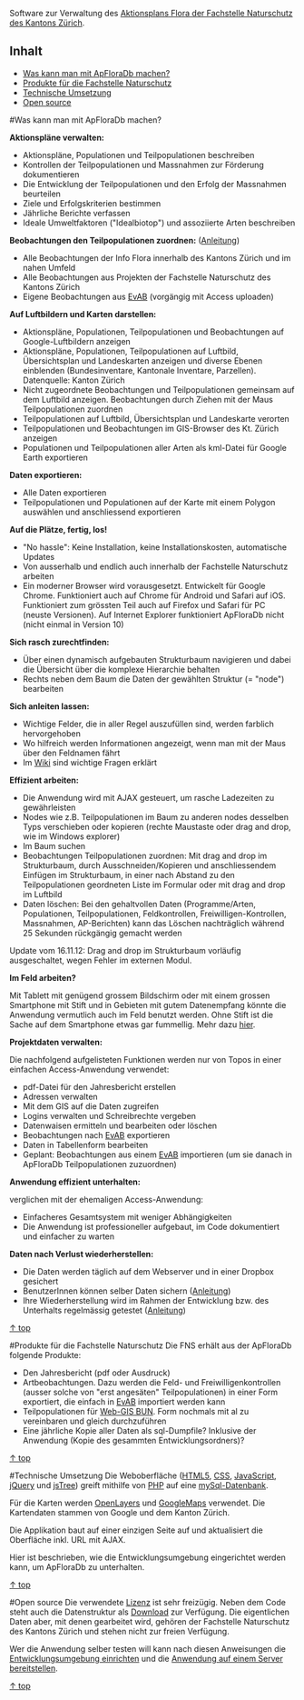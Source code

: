 Software zur Verwaltung des [Aktionsplans Flora der Fachstelle Naturschutz des Kantons Zürich](http://www.aln.zh.ch/internet/baudirektion/aln/de/naturschutz/artenfoerderung/ap_fl.html).

<a name="top"></a>
## Inhalt ##
* <a href="#machen">Was kann man mit ApFloraDb machen?</a>
* <a href="#fns">Produkte für die Fachstelle Naturschutz</a>
* <a href="#Technik">Technische Umsetzung</a>
* <a href="#OpenSource">Open source</a>


<a name="machen"></a>
#Was kann man mit ApFloraDb machen?

**Aktionspläne verwalten:**

- Aktionspläne, Populationen und Teilpopulationen beschreiben
- Kontrollen der Teilpopulationen und Massnahmen zur Förderung dokumentieren
- Die Entwicklung der Teilpopulationen und den Erfolg der Massnahmen beurteilen
- Ziele und Erfolgskriterien bestimmen
- Jährliche Berichte verfassen
- Ideale Umweltfaktoren ("Idealbiotop") und assoziierte Arten beschreiben

**Beobachtungen den Teilpopulationen zuordnen:** ([Anleitung](https://github.com/barbalex/apflora/wiki/2-Beobachtungen-einer-Teilpopulation-zuordnen))

- Alle Beobachtungen der Info Flora innerhalb des Kantons Zürich und im nahen Umfeld
- Alle Beobachtungen aus Projekten der Fachstelle Naturschutz des Kantons Zürich
- Eigene Beobachtungen aus [EvAB](http://www.aln.zh.ch/internet/baudirektion/aln/de/naturschutz/naturschutzdaten/tools/evab.html#a-content) (vorgängig mit Access uploaden)


**Auf Luftbildern und Karten darstellen:**

- Aktionspläne, Populationen, Teilpopulationen und Beobachtungen auf Google-Luftbildern anzeigen
- Aktionspläne, Populationen, Teilpopulationen auf Luftbild, Übersichtsplan und Landeskarten anzeigen und diverse Ebenen einblenden (Bundesinventare, Kantonale Inventare, Parzellen). Datenquelle: Kanton Zürich
- Nicht zugeordnete Beobachtungen und Teilpopulationen gemeinsam auf dem Luftbild anzeigen. Beobachtungen durch Ziehen mit der Maus Teilpopulationen zuordnen
- Teilpopulationen auf Luftbild, Übersichtsplan und Landeskarte verorten
- Teilpopulationen und Beobachtungen im GIS-Browser des Kt. Zürich anzeigen
- Populationen und Teilpopulationen aller Arten als kml-Datei für Google Earth exportieren


**Daten exportieren:**

- Alle Daten exportieren
- Teilpopulationen und Populationen auf der Karte mit einem Polygon auswählen und anschliessend exportieren

**Auf die Plätze, fertig, los!**

- "No hassle": Keine Installation, keine Installationskosten, automatische Updates
- Von ausserhalb und endlich auch innerhalb der Fachstelle Naturschutz arbeiten
- Ein moderner Browser wird vorausgesetzt. Entwickelt für Google Chrome. Funktioniert auch auf Chrome für Android und Safari auf iOS. Funktioniert zum grössten Teil auch auf Firefox und Safari für PC (neuste Versionen). Auf Internet Explorer funktioniert ApFloraDb nicht (nicht einmal in Version 10)

**Sich rasch zurechtfinden:**

- Über einen dynamisch aufgebauten Strukturbaum navigieren und dabei die Übersicht über die komplexe Hierarchie behalten
- Rechts neben dem Baum die Daten der gewählten Struktur (= "node") bearbeiten

**Sich anleiten lassen:**

- Wichtige Felder, die in aller Regel auszufüllen sind, werden farblich hervorgehoben
- Wo hilfreich werden Informationen angezeigt, wenn man mit der Maus über den Feldnamen fährt
- Im [Wiki](https://github.com/barbalex/apflora/wiki/_pages) sind wichtige Fragen erklärt

**Effizient arbeiten:**

- Die Anwendung wird mit AJAX gesteuert, um rasche Ladezeiten zu gewährleisten
- Nodes wie z.B. Teilpopulationen im Baum zu anderen nodes desselben Typs verschieben oder kopieren (rechte Maustaste oder drag and drop, wie im Windows explorer)
- Im Baum suchen
- Beobachtungen Teilpopulationen zuordnen: Mit drag and drop im Strukturbaum, durch Ausschneiden/Kopieren und anschliessendem Einfügen im Strukturbaum, in einer nach Abstand zu den Teilpopulationen geordneten Liste im Formular oder mit drag and drop im Luftbild
- Daten löschen: Bei den gehaltvollen Daten (Programme/Arten, Populationen, Teilpopulationen, Feldkontrollen, Freiwilligen-Kontrollen, Massnahmen, AP-Berichten) kann das Löschen nachträglich während 25 Sekunden rückgängig gemacht werden

Update vom 16.11.12: Drag and drop im Strukturbaum vorläufig ausgeschaltet, wegen Fehler im externen Modul.

**Im Feld arbeiten?**

Mit Tablett mit genügend grossem Bildschirm oder mit einem grossen Smartphone mit Stift und in Gebieten mit gutem Datenempfang könnte die Anwendung vermutlich auch im Feld benutzt werden. Ohne Stift ist die Sache auf dem Smartphone etwas gar fummellig. Mehr dazu [hier](https://github.com/barbalex/apflora/wiki/3-Daten-direkt-im-Feld-erfassen).

**Projektdaten verwalten:**

Die nachfolgend aufgelisteten Funktionen werden nur von Topos in einer einfachen Access-Anwendung verwendet:

- pdf-Datei für den Jahresbericht erstellen
- Adressen verwalten
- Mit dem GIS auf die Daten zugreifen
- Logins verwalten und Schreibrechte vergeben
- Datenwaisen ermitteln und bearbeiten oder löschen
- Beobachtungen nach [EvAB](http://www.aln.zh.ch/internet/baudirektion/aln/de/naturschutz/naturschutzdaten/tools/evab.html#a-content) exportieren
- Daten in Tabellenform bearbeiten
- Geplant: Beobachtungen aus einem [EvAB](http://www.aln.zh.ch/internet/baudirektion/aln/de/naturschutz/naturschutzdaten/tools/evab.html#a-content) importieren (um sie danach in ApFloraDb Teilpopulationen zuzuordnen)

**Anwendung effizient unterhalten:**

verglichen mit der ehemaligen Access-Anwendung:

- Einfacheres Gesamtsystem mit weniger Abhängigkeiten
- Die Anwendung ist professioneller aufgebaut, im Code dokumentiert und einfacher zu warten 

**Daten nach Verlust wiederherstellen:**

- Die Daten werden täglich auf dem Webserver und in einer Dropbox gesichert
- BenutzerInnen können selber Daten sichern ([Anleitung](https://github.com/barbalex/apflora/wiki/6-Selber-Daten-sichern))
- Ihre Wiederherstellung wird im Rahmen der Entwicklung bzw. des Unterhalts regelmässig getestet ([Anleitung](https://github.com/barbalex/apflora/wiki/7-Daten-wiederherstellen))

<a href="#top">&#8593; top</a>


<a name="fns"></a>
#Produkte für die Fachstelle Naturschutz
Die FNS erhält aus der ApFloraDb folgende Produkte:

- Den Jahresbericht (pdf oder Ausdruck)
- Artbeobachtungen. Dazu werden die Feld- und Freiwilligenkontrollen (ausser solche von "erst angesäten" Teilpopulationen) in einer Form exportiert, die einfach in [EvAB](http://www.aln.zh.ch/internet/baudirektion/aln/de/naturschutz/naturschutzdaten/tools/evab.html#a-content) importiert werden kann
- Teilpopulationen für [Web-GIS BUN](http://www.aln.zh.ch/internet/baudirektion/aln/de/naturschutz/naturschutzdaten/web_gis.html). Form nochmals mit al zu vereinbaren und gleich durchzuführen
- Eine jährliche Kopie aller Daten als sql-Dumpfile? Inklusive der Anwendung (Kopie des gesammten Entwicklungsordners)?

<a href="#top">&#8593; top</a>


<a name="Technik"></a>
#Technische Umsetzung
Die Weboberfläche ([HTML5](http://de.wikipedia.org/wiki/HTML5), [CSS](http://de.wikipedia.org/wiki/Cascading_Style_Sheets), [JavaScript](http://de.wikipedia.org/wiki/JavaScript), [jQuery](http://jquery.com/) und [jsTree](http://www.jstree.com/)) greift mithilfe von [PHP](http://de.wikipedia.org/wiki/PHP) auf eine [mySql-Datenbank](http://de.wikipedia.org/wiki/MySQL).

Für die Karten werden [OpenLayers](http://openlayers.org/) und [GoogleMaps](https://developers.google.com/maps/documentation/javascript/reference) verwendet. Die Kartendaten stammen von Google und dem Kanton Zürich.

Die Applikation baut auf einer einzigen Seite auf und aktualisiert die Oberfläche inkl. URL mit AJAX.

Hier ist beschrieben, wie die Entwicklungsumgebung eingerichtet werden kann, um ApFloraDb zu unterhalten.

<a href="#top">&#8593; top</a>


<a name="OpenSource"></a>
#Open source
Die verwendete [Lizenz](https://github.com/barbalex/apflora/blob/master/License.md) ist sehr freizügig. Neben dem Code steht auch die Datenstruktur als [Download](https://github.com/barbalex/apflora/downloads) zur Verfügung. Die eigentlichen Daten aber, mit denen gearbeitet wird, gehören der Fachstelle Naturschutz des Kantons Zürich und stehen nicht zur freien Verfügung.

Wer die Anwendung selber testen will kann nach diesen Anweisungen die [Entwicklungsumgebung einrichten](https://github.com/barbalex/apflora/wiki/Entwicklungsumgebung-einrichten) und die [Anwendung auf einem Server bereitstellen](https://github.com/barbalex/apflora/wiki/Anwendung-auf-einem-Server-bereitstellen).

<a href="#top">&#8593; top</a>
